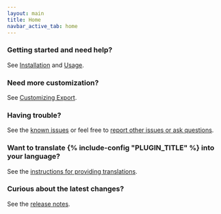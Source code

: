 ```yaml
---
layout: main
title: Home
navbar_active_tab: home
---
```


### Getting started and need help?

See [Installation](sections/Installation.html) and [Usage](sections/Usage.html).


### Need more customization?

See [Customizing Export](sections/Customizing-Export.html).


### Having trouble?

See the [known issues](sections/Known-Issues.html) or feel free to [report other issues or ask questions](https://github.com/khalim19/gimp-plugin-export-layers/issues).


### Want to translate {% include-config "PLUGIN_TITLE" %} into your language?

See the [instructions for providing translations](sections/Providing-Translations.html).


### Curious about the latest changes?

See the [release notes](sections/CHANGELOG.html).
